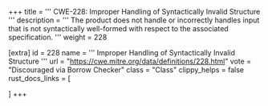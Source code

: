 +++
title = '''
CWE-228: Improper Handling of Syntactically Invalid Structure
'''
description	= '''
The product does not handle or incorrectly handles input that is not syntactically well-formed with respect to the associated specification.
'''
weight = 228

[extra]
id = 228
name = '''
Improper Handling of Syntactically Invalid Structure
'''
url = "https://cwe.mitre.org/data/definitions/228.html"
vote = "Discouraged via Borrow Checker"
class = "Class"
clippy_helps = false
rust_docs_links = [
	
]
+++
